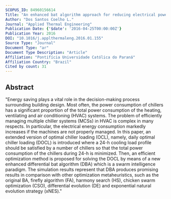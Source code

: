 ```yaml
---
SCOPUS_ID: 84960156614
Title: "An enhanced bat algorithm approach for reducing electrical power consumption of air conditioning systems based on differential operator"
Author: "Dos Santos Coelho L."
Journal: "Applied Thermal Engineering"
Publication Date: {'$date': '2016-04-25T00:00:00Z'}
Publication Year: 2016
DOI: "10.1016/j.applthermaleng.2016.01.155"
Source Type: "Journal"
Document Type: "ar"
Document Type Description: "Article"
Affiliation: "Pontifícia Universidade Católica do Paraná"
Affiliation Country: "Brazil"
Cited by count: 31
---
```


## Abstract
"Energy saving plays a vital role in the decision-making process surrounding building design. Most often, the power consumption of chillers has a significant proportion of the total power consumption of the heating, ventilating and air conditioning (HVAC) systems. The problem of efficiently managing multiple chiller systems (MCSs) in HVAC is complex in many respects. In particular, the electrical energy consumption markedly increases if the machines are not properly managed. In this paper, an extended version of optimal chiller loading (OCL), namely, daily optimal chiller loading (DOCL) is introduced where a 24-h cooling load profile should be satisfied by a number of chillers so that the total power consumption of the chillers during 24-h is minimized. Then, an efficient optimization method is proposed for solving the DOCL by means of a new enhanced differential bat algorithm (DBA) which is a swarm intelligence paradigm. The simulation results represent that DBA produces promising results in comparison with other optimization metaheuristics, such as the original BA, firefly algorithm (FA), harmony search (HS), chicken swarm optimization (CSO), differential evolution (DE) and exponential natural evolution strategy (xNES)."
